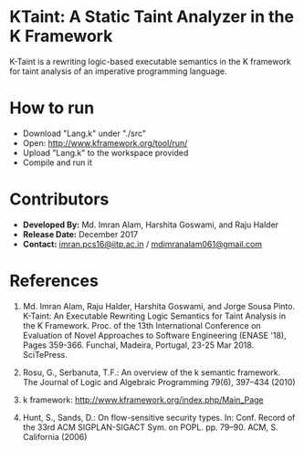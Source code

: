 # KTaint: A Static Taint Analyzer in the K Framework

K-Taint is a rewriting logic-based executable semantics in the K framework for taint analysis of an imperative  programming language. 

# How to run

- Download "Lang.k" under "./src"
- Open: http://www.kframework.org/tool/run/
- Upload "Lang.k" to the workspace provided 
- Compile and run it


# Contributors

- __Developed By:__ Md. Imran Alam, Harshita Goswami, and Raju Halder
- __Release Date:__ December 2017
- __Contact:__ imran.pcs16@iitp.ac.in / mdimranalam061@gmail.com 

# References

1. Md. Imran Alam, Raju Halder, Harshita Goswami, and Jorge Sousa Pinto. K-Taint: An Executable Rewriting Logic Semantics for Taint Analysis in the K Framework. Proc. of the 13th International Conference on Evaluation of Novel Approaches to Software Engineering (ENASE '18), Pages 359-366. Funchal, Madeira, Portugal, 23-25 Mar 2018. SciTePress.

2. Rosu, G., Serbanuta, T.F.: An overview of the k semantic framework. The Journal of Logic and Algebraic Programming 79(6), 397–434 (2010)

3. k framework: http://www.kframework.org/index.php/Main_Page

4. Hunt, S., Sands, D.: On flow-sensitive security types. In: Conf. Record of the 33rd ACM SIGPLAN-SIGACT Sym. on POPL. pp. 79–90. ACM, S. California (2006)

